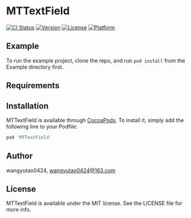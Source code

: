# MTTextField

[![CI Status](https://img.shields.io/travis/wangyutao0424/MTTextField.svg?style=flat)](https://travis-ci.org/wangyutao0424/MTTextField)
[![Version](https://img.shields.io/cocoapods/v/MTTextField.svg?style=flat)](https://cocoapods.org/pods/MTTextField)
[![License](https://img.shields.io/cocoapods/l/MTTextField.svg?style=flat)](https://cocoapods.org/pods/MTTextField)
[![Platform](https://img.shields.io/cocoapods/p/MTTextField.svg?style=flat)](https://cocoapods.org/pods/MTTextField)

## Example

To run the example project, clone the repo, and run `pod install` from the Example directory first.

## Requirements

## Installation

MTTextField is available through [CocoaPods](https://cocoapods.org). To install
it, simply add the following line to your Podfile:

```ruby
pod 'MTTextField'
```

## Author

wangyutao0424, wangyutao0424@163.com

## License

MTTextField is available under the MIT license. See the LICENSE file for more info.
